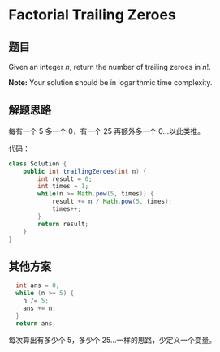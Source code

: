 # Factorial Trailing Zeroes

## 题目

Given an integer *n*, return the number of trailing zeroes in *n*!.

**Note:** Your solution should be in logarithmic time complexity.

## 解题思路

每有一个 5 多一个 0，有一个 25 再额外多一个 0...以此类推。

代码：

```java
class Solution {
    public int trailingZeroes(int n) {
        int result = 0;
        int times = 1;
        while(n >= Math.pow(5, times)) {
            result += n / Math.pow(5, times);
            times++;
        }
        return result;
    }
}
```

## 其他方案

```java
  int ans = 0;
  while (n >= 5) {
    n /= 5;
    ans += n;
  }
  return ans;
```

每次算出有多少个 5，多少个 25...一样的思路，少定义一个变量。
